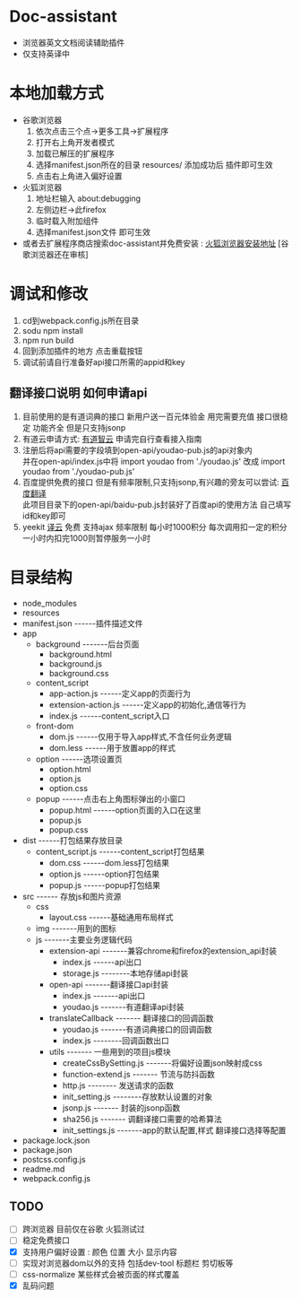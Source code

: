 # Doc-assistant
 + 浏览器英文文档阅读辅助插件
 + 仅支持英译中
# 本地加载方式
 + 谷歌浏览器  
   1. 依次点击三个点->更多工具->扩展程序
   2. 打开右上角开发者模式
   3. 加载已解压的扩展程序
   4. 选择manifest.json所在的目录 resources/  添加成功后 插件即可生效
   5. 点击右上角进入偏好设置
 + 火狐浏览器  
   1. 地址栏输入 about:debugging
   2. 左侧边栏->此firefox
   3. 临时载入附加组件
   4. 选择manifest.json文件  即可生效
 + 或者去扩展程序商店搜索doc-assistant并免费安装 :
 [火狐浏览器安装地址](https://addons.mozilla.org/zh-CN/firefox/addon/doc-assistant/?src=search)
 [谷歌浏览器还在审核]
# 调试和修改
 1. cd到webpack.config.js所在目录
 2. sodu npm install 
 3. npm run build
 4. 回到添加插件的地方  点击重载按钮
 5. 调试前请自行准备好api接口所需的appid和key 
## 翻译接口说明 如何申请api
 1. 目前使用的是有道词典的接口  新用户送一百元体验金  用完需要充值  接口很稳定  功能齐全  但是只支持jsonp
 2. 有道云申请方式: [有道智云](https://ai.youdao.com/index.s) 申请完自行查看接入指南
 3. 注册后将api需要的字段填到open-api/youdao-pub.js的api对象内  
 并在open-api/index.js中将 import youdao from './youdao.js' 改成 import youdao from './youdao-pub.js'
 4. 百度提供免费的接口 但是有频率限制,只支持jsonp,有兴趣的旁友可以尝试: [百度翻译](https://api.fanyi.baidu.com/api/trans/product/index)  
 此项目目录下的open-api/baidu-pub.js封装好了百度api的使用方法 自己填写id和key即可  
 5. yeekit  [译云](http://api.yeekit.com/mannual.php)  免费 支持ajax  频率限制 每小时1000积分 每次调用扣一定的积分  一小时内扣完1000则暂停服务一小时 

# 目录结构
 + node_modules  
 + resources  
  + manifest.json  ------插件描述文件  
  + app  
    - background  -------后台页面
       -  background.html  
       -  background.js  
       -  background.css  
    - content_script 
       -  app-action.js ------定义app的页面行为  
       -  extension-action.js  ------定义app的初始化,通信等行为  
       -  index.js ------content_script入口  
    - front-dom  
       -  dom.js  ------仅用于导入app样式,不含任何业务逻辑
       -  dom.less ------用于放置app的样式
    - option ------选项设置页
       - option.html  
       - option.js  
       - option.css
    - popup ------点击右上角图标弹出的小窗口
       - popup.html  ------option页面的入口在这里
       - popup.js  
       - popup.css
  + dist ------打包结果存放目录
    - content_script.js ------content_script打包结果  
       - dom.css  ------dom.less打包结果  
       - option.js ------option打包结果  
       - popup.js ------popup打包结果 
  + src  ------ 存放js和图片资源
    - css 
       - layout.css ------基础通用布局样式  
    - img  -------用到的图标  
    - js -------主要业务逻辑代码  
       - extension-api  -------兼容chrome和firefox的extension_api封装  
         - index.js  ------api出口  
         - storage.js  --------本地存储api封装
      - open-api -------翻译接口api封装  
         - index.js  -------api出口  
         - youdao.js    -------有道翻译api封装  
      - translateCallback   ------- 翻译接口的回调函数
         - youdao.js   -------有道词典接口的回调函数  
         - index.js --------回调函数出口
      - utils  ------- 一些用到的项目js模块
         - createCssBySetting.js  -------将偏好设置json映射成css  
         - function-extend.js    ------- 节流与防抖函数  
         - http.js   -------- 发送请求的函数  
         - init_setting.js    --------存放默认设置的对象  
         - jsonp.js    ------- 封装的jsonp函数    
         - sha256.js   ------- 调翻译接口需要的哈希算法
         - init_settings.js  -------app的默认配置,样式 翻译接口选择等配置
 + package.lock.json
 + package.json
 + postcss.config.js
 + readme.md
 + webpack.config.js

## TODO
- [ ] 跨浏览器  目前仅在谷歌 火狐测试过
- [ ] 稳定免费接口 
- [x] 支持用户偏好设置 : 颜色  位置  大小  显示内容   
- [ ] 实现对浏览器dom以外的支持  包括dev-tool 标题栏  剪切板等  
- [ ] css-normalize  某些样式会被页面的样式覆盖  
- [x] 乱码问题  